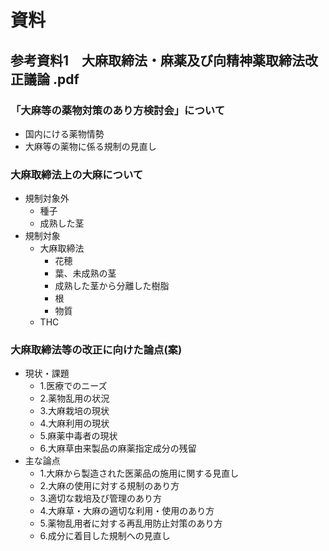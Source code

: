 # 資料
## 参考資料1　大麻取締法・麻薬及び向精神薬取締法改正議論 .pdf
### 「大麻等の薬物対策のあり方検討会」について
- 国内にける薬物情勢
- 大麻等の薬物に係る規制の見直し

### 大麻取締法上の大麻について
- 規制対象外
	- 種子
	- 成熟した茎
- 規制対象
	- 大麻取締法
		- 花穂
		- 葉、未成熟の茎
		- 成熟した茎から分離した樹脂
		- 根
		- 物質
	- THC

### 大麻取締法等の改正に向けた論点(案)
- 現状・課題
	- 1.医療でのニーズ
	- 2.薬物乱用の状況
	- 3.大麻栽培の現状
	- 4.大麻利用の現状
	- 5.麻薬中毒者の現状
	- 6.大麻草由来製品の麻薬指定成分の残留
- 主な論点
	- 1.大麻から製造された医薬品の施用に関する見直し
	- 2.大麻の使用に対する規制のあり方
	- 3.適切な栽培及び管理のあり方
	- 4.大麻草・大麻の適切な利用・使用のあり方
	- 5.薬物乱用者に対する再乱用防止対策のあり方
	- 6.成分に着目した規制への見直し
